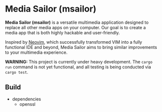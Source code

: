 # Media Sailor (msailor)

**Media Sailor (msailor)** is a versatile multimedia application designed to replace all other media apps on your computer. Our goal is to create a media app that is both highly hackable and user-friendly.

Inspired by [Neovim](https://github.com/neovim/neovim), which successfully transformed VIM into a fully functional IDE and beyond, Media Sailor aims to bring similar improvements to your multimedia experience.

**WARNING:** This project is currently under heavy development. The `cargo run` command is not yet functional, and all testing is being conducted via `cargo test`.

## Build
- dependencies
    - openssl
